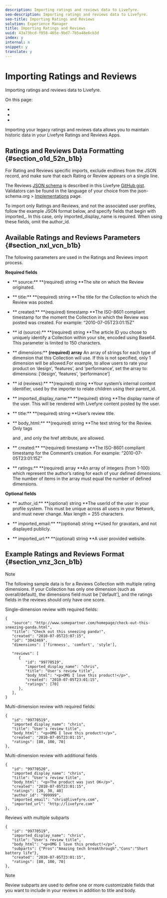 ```yaml
---
description: Importing ratings and reviews data to Livefyre.
seo-description: Importing ratings and reviews data to Livefyre.
seo-title: Importing Ratings and Reviews
solution: Experience Manager
title: Importing Ratings and Reviews
uuid: 43a73bcd-f058-465e-9bd7-7b5a48e6cb3d
index: y
internal: n
snippet: y
translate: y
---
```


# Importing Ratings and Reviews

Importing ratings and reviews data to Livefyre.

On this page:

* [](#c_importing_ratings_and_reviews/section_o1d_52n_b1b) 
* [](#c_importing_ratings_and_reviews/section_nxl_vcn_b1b) 
* [](#c_importing_ratings_and_reviews/section_vnz_3cn_b1b)

Importing your legacy ratings and reviews data allows you to maintain historic data in your Livefyre Ratings and Reviews Apps.

## Ratings and Reviews Data Formatting {#section_o1d_52n_b1b}

For Rating and Reviews specific imports, exclude endlines from the JSON record, and make sure that each Rating or Review appears on a single line.

The Reviews [JSON schema](http://json-schema.org/) is described in this Livefyre [GitHub gist](https://github.com/Livefyre/import-tools/blob/master/lfvalidator/jsonschema/reviews_schema.json). Validators can be found in the language of your choice from the json-schema.org > [Implementations](http://json-schema.org/implementations.html) page.

To import only Ratings and Reviews, and not the associated user profiles, follow the example JSON format below, and specify fields that begin with imported_. In this case, only imported_display_name is required. When using these fields, omit the author_id.

## Available Ratings and Reviews Parameters {#section_nxl_vcn_b1b}

The following parameters are used in the Ratings and Reviews import process.

**Required fields**

* ** source:** **(required) string **The site on which the Review originated.

* ** title:** **(required) string **The title for the Collection to which the Review was posted.

* ** created:** **(required) timestamp **The ISO-8601 compliant timestamp for the moment the Collection in which the Review was posted was created. For example: “2010-07-05T23:01:15Z”

* ** id (source):** **(required) string **The article ID you chose to uniquely identify a Collection within your site, encoded using Base64. This parameter is limited to 150 characters.

* ** dimensions:** **(required) array** An array of strings for each type of dimension that this Collection will use. If this is not specified, only 1 dimension will be allowed.For example, to allow users to rate your product on ‘design’, ‘features’, and ‘performance’, set the array to: dimensions: [‘design’, ‘features’, ‘performance’]

* ** id (reviews):** **(required) string **Your system’s internal content identifier, used by the importer to relate children using their parent_id.

* ** imported_display_name:** **(required) string **The display name of the user. This will be rendered with Livefyre content posted by the user.

* ** title:** **(required) string **User’s review title.

* ** body_html:** **(required) string **The text string for the Review. Only tags <p> and <a>, and only the href attribute, are allowed.

* ** created:** **(required) timestamp **The ISO-8601 compliant timestamp for the Comment’s creation. For example: “2010-07-05T23:01:15Z”

* ** ratings:** **(required) array **An array of integers (from 1-100) which represent the author’s rating for each of your defined dimensions. The number of items in the array must equal the number of defined dimensions.

**Optional fields**

* ** author_id:** **(optional) string **The userId of the user in your profile system. This must be unique across all users in your Network, and must never change. Max length = 255 characters.

* ** imported_email:** **(optional) string **Used for gravatars, and not displayed publicly.

* ** imported_url:** **(optional) string **A user provided website.

## Example Ratings and Reviews Format {#section_vnz_3cn_b1b}

>[!NOTE]
>
>The following sample data is for a Reviews Collection with multiple rating dimensions. If your Collection has only one dimension (such as overall/default), the dimensions field must be [‘default’], and the ratings fields in the reviews should only have one score.

Single-dimension review with required fields:

```
{
   "source": "http://www.somepartner.com/homepage/check-out-this-sneezing-panda.html",
   "title": "Check out this sneezing panda!",
   "created": "2010-07-05T23:07:15",
   "id": "3042469",
   "dimensions": ['firmness', 'comfort', 'style'],
 
   "reviews": [
      {
         "id": "99770519",
         "imported_display_name": "chris",
         "title": "User's review title",
         "body_html": "<p>OMG I love this product!</p>",
         "created": "2010-07-05T23:01:15",
         "ratings": [70]
      },
   ],
}
```

Multi-dimension review with required fields:

```
{
   "id": "99770519",
   "imported_display_name": "chris",
   "title": "User's review title",
   "body_html": "<p>OMG I love this product!</p>",
   "created": "2010-07-05T23:01:15",
   "ratings": [80, 100, 70]
},
```

Multi-dimension review with additional fields

```
{
   "id": "99770520",
   "imported_display_name": "chris",
   "title": "User's review title",
   "body_html": "<p>The product was just OK</p>",
   "created": "2010-07-05T23:01:15",
   "ratings": [20, 30, 40]
   "author_id": "999999",
   "imported_email": "chris@livefyre.com",
   "imported_url": "http://livefyre.com"
},
```

Reviews with multiple subparts

```
{
   "id": "99770519",
   "imported_display_name": "chris",
   "title": "User's review title",
   "body_html": "<p>OMG I love this product!</p>",
   "subparts": {"Pros":"Amazing tech breakthrough","Cons":"Short battery life"},
   "created": "2010-07-05T23:01:15",
   "ratings": [80, 100, 70]
},
```

>[!NOTE]
>
>Review subparts are used to define one or more customizable fields that you want to include in your reviews in addition to title and body.

